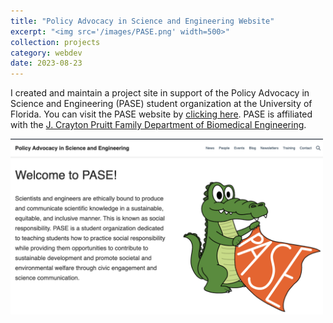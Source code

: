 ```yaml
---
title: "Policy Advocacy in Science and Engineering Website"
excerpt: "<img src='/images/PASE.png' width=500>"
collection: projects
category: webdev
date: 2023-08-23
---
```


I created and maintain a project site in support of the Policy Advocacy in Science and Engineering (PASE) student organization at the University of Florida. You can visit the PASE website by [clicking here](https://gator-pase.netlify.app/). PASE is affiliated with the [J. Crayton Pruitt Family Department of Biomedical Engineering](https://www.bme.ufl.edu/).

<img src='/images/PASE.png' width=500>
